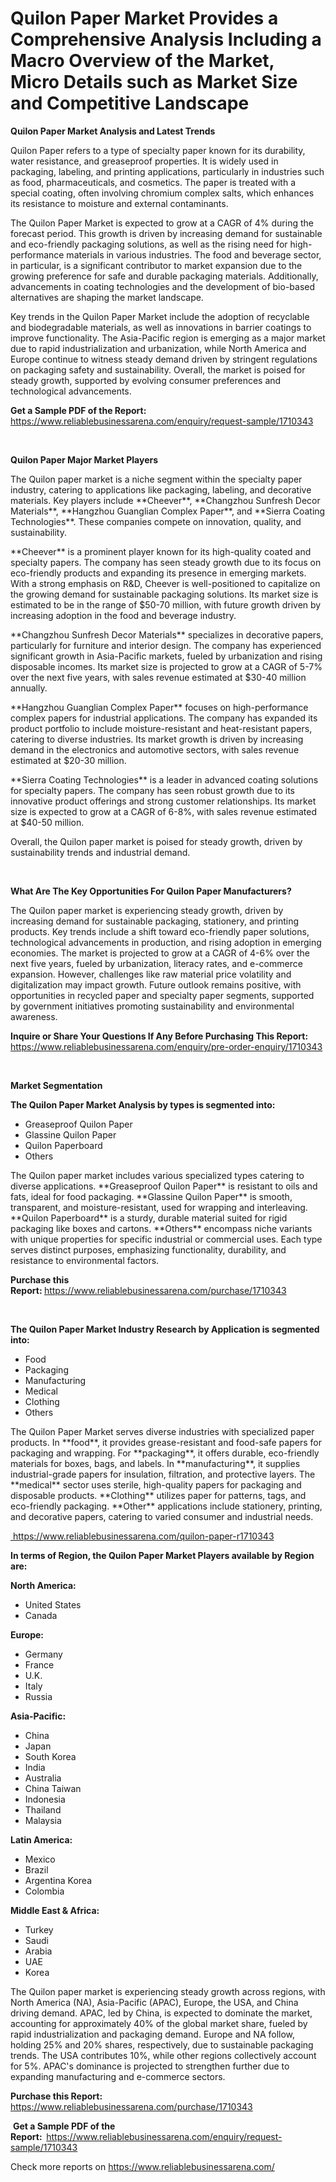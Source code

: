 <p><h1>Quilon Paper Market Provides a Comprehensive Analysis Including a Macro Overview of the Market, Micro Details such as Market Size and Competitive Landscape</h1></p><p><strong>Quilon Paper Market Analysis and Latest Trends</strong></p>
<p><p>Quilon Paper refers to a type of specialty paper known for its durability, water resistance, and greaseproof properties. It is widely used in packaging, labeling, and printing applications, particularly in industries such as food, pharmaceuticals, and cosmetics. The paper is treated with a special coating, often involving chromium complex salts, which enhances its resistance to moisture and external contaminants.</p><p>The Quilon Paper Market is expected to grow at a CAGR of 4% during the forecast period. This growth is driven by increasing demand for sustainable and eco-friendly packaging solutions, as well as the rising need for high-performance materials in various industries. The food and beverage sector, in particular, is a significant contributor to market expansion due to the growing preference for safe and durable packaging materials. Additionally, advancements in coating technologies and the development of bio-based alternatives are shaping the market landscape.</p><p>Key trends in the Quilon Paper Market include the adoption of recyclable and biodegradable materials, as well as innovations in barrier coatings to improve functionality. The Asia-Pacific region is emerging as a major market due to rapid industrialization and urbanization, while North America and Europe continue to witness steady demand driven by stringent regulations on packaging safety and sustainability. Overall, the market is poised for steady growth, supported by evolving consumer preferences and technological advancements.</p></p>
<p><strong>Get a Sample PDF of the Report:&nbsp;</strong> <a href="https://www.reliablebusinessarena.com/enquiry/request-sample/1710343?utm_campaign=2115&utm_medium=2&utm_source=Github&utm_content=ia&utm_term=25012025&utm_id=quilon-paper">https://www.reliablebusinessarena.com/enquiry/request-sample/1710343</a></p>
<p>&nbsp;</p>
<p><strong>Quilon Paper Major Market Players</strong></p>
<p><p>The Quilon paper market is a niche segment within the specialty paper industry, catering to applications like packaging, labeling, and decorative materials. Key players include **Cheever**, **Changzhou Sunfresh Decor Materials**, **Hangzhou Guanglian Complex Paper**, and **Sierra Coating Technologies**. These companies compete on innovation, quality, and sustainability.</p><p>**Cheever** is a prominent player known for its high-quality coated and specialty papers. The company has seen steady growth due to its focus on eco-friendly products and expanding its presence in emerging markets. With a strong emphasis on R&D, Cheever is well-positioned to capitalize on the growing demand for sustainable packaging solutions. Its market size is estimated to be in the range of $50-70 million, with future growth driven by increasing adoption in the food and beverage industry.</p><p>**Changzhou Sunfresh Decor Materials** specializes in decorative papers, particularly for furniture and interior design. The company has experienced significant growth in Asia-Pacific markets, fueled by urbanization and rising disposable incomes. Its market size is projected to grow at a CAGR of 5-7% over the next five years, with sales revenue estimated at $30-40 million annually.</p><p>**Hangzhou Guanglian Complex Paper** focuses on high-performance complex papers for industrial applications. The company has expanded its product portfolio to include moisture-resistant and heat-resistant papers, catering to diverse industries. Its market growth is driven by increasing demand in the electronics and automotive sectors, with sales revenue estimated at $20-30 million.</p><p>**Sierra Coating Technologies** is a leader in advanced coating solutions for specialty papers. The company has seen robust growth due to its innovative product offerings and strong customer relationships. Its market size is expected to grow at a CAGR of 6-8%, with sales revenue estimated at $40-50 million.</p><p>Overall, the Quilon paper market is poised for steady growth, driven by sustainability trends and industrial demand.</p></p>
<p>&nbsp;</p>
<p><strong>What Are The Key Opportunities For Quilon Paper Manufacturers?</strong></p>
<p><p>The Quilon paper market is experiencing steady growth, driven by increasing demand for sustainable packaging, stationery, and printing products. Key trends include a shift toward eco-friendly paper solutions, technological advancements in production, and rising adoption in emerging economies. The market is projected to grow at a CAGR of 4-6% over the next five years, fueled by urbanization, literacy rates, and e-commerce expansion. However, challenges like raw material price volatility and digitalization may impact growth. Future outlook remains positive, with opportunities in recycled paper and specialty paper segments, supported by government initiatives promoting sustainability and environmental awareness.</p></p>
<p><strong>Inquire or Share Your Questions If Any Before Purchasing This Report:</strong> <a href="https://www.reliablebusinessarena.com/enquiry/pre-order-enquiry/1710343?utm_campaign=2115&utm_medium=2&utm_source=Github&utm_content=ia&utm_term=25012025&utm_id=quilon-paper">https://www.reliablebusinessarena.com/enquiry/pre-order-enquiry/1710343</a></p>
<p>&nbsp;</p>
<p><strong>Market Segmentation</strong></p>
<p><strong>The Quilon Paper Market Analysis by types is segmented into:</strong></p>
<p><ul><li>Greaseproof Quilon Paper</li><li>Glassine Quilon Paper</li><li>Quilon Paperboard</li><li>Others</li></ul></p>
<p><p>The Quilon paper market includes various specialized types catering to diverse applications. **Greaseproof Quilon Paper** is resistant to oils and fats, ideal for food packaging. **Glassine Quilon Paper** is smooth, transparent, and moisture-resistant, used for wrapping and interleaving. **Quilon Paperboard** is a sturdy, durable material suited for rigid packaging like boxes and cartons. **Others** encompass niche variants with unique properties for specific industrial or commercial uses. Each type serves distinct purposes, emphasizing functionality, durability, and resistance to environmental factors.</p></p>
<p><strong>Purchase this Report:&nbsp;</strong><a href="https://www.reliablebusinessarena.com/purchase/1710343?utm_campaign=2115&utm_medium=2&utm_source=Github&utm_content=ia&utm_term=25012025&utm_id=quilon-paper">https://www.reliablebusinessarena.com/purchase/1710343</a></p>
<p>&nbsp;</p>
<p><strong>The Quilon Paper Market Industry Research by Application is segmented into:</strong></p>
<p><ul><li>Food</li><li>Packaging</li><li>Manufacturing</li><li>Medical</li><li>Clothing</li><li>Others</li></ul></p>
<p><p>The Quilon Paper Market serves diverse industries with specialized paper products. In **food**, it provides grease-resistant and food-safe papers for packaging and wrapping. For **packaging**, it offers durable, eco-friendly materials for boxes, bags, and labels. In **manufacturing**, it supplies industrial-grade papers for insulation, filtration, and protective layers. The **medical** sector uses sterile, high-quality papers for packaging and disposable products. **Clothing** utilizes paper for patterns, tags, and eco-friendly packaging. **Other** applications include stationery, printing, and decorative papers, catering to varied consumer and industrial needs.</p></p>
<p><a href="https://www.reliablebusinessarena.com/quilon-paper-r1710343?utm_campaign=2115&utm_medium=2&utm_source=Github&utm_content=ia&utm_term=25012025&utm_id=quilon-paper">&nbsp;https://www.reliablebusinessarena.com/quilon-paper-r1710343</a></p>
<p><strong>In terms of Region, the Quilon Paper Market Players available by Region are:</strong></p>
<p>
    <p> <strong> North America: </strong>
        <ul>
            <li>United States</li>
            <li>Canada</li>
        </ul>
        </p> 
    <p> <strong> Europe: </strong>
        <ul>
            <li>Germany</li>
            <li>France</li>
            <li>U.K.</li>
            <li>Italy</li>
            <li>Russia</li>
        </ul>
        </p> 
    <p> <strong> Asia-Pacific: </strong>
        <ul>
            <li>China</li>
            <li>Japan</li>
            <li>South Korea</li>
            <li>India</li>
            <li>Australia</li>
            <li>China Taiwan</li>
            <li>Indonesia</li>
            <li>Thailand</li>
            <li>Malaysia</li>
        </ul>
        </p> 
    <p> <strong> Latin America: </strong>
        <ul>
            <li>Mexico</li>
            <li>Brazil</li>
            <li>Argentina Korea</li>
            <li>Colombia</li>
        </ul>
        </p> 
    <p> <strong> Middle East & Africa: </strong>
        <ul>
            <li>Turkey</li>
            <li>Saudi</li>
            <li>Arabia</li>
            <li>UAE</li>
            <li>Korea</li>
        </ul>
    </p>
    </p>
<p><p>The Quilon paper market is experiencing steady growth across regions, with North America (NA), Asia-Pacific (APAC), Europe, the USA, and China driving demand. APAC, led by China, is expected to dominate the market, accounting for approximately 40% of the global market share, fueled by rapid industrialization and packaging demand. Europe and NA follow, holding 25% and 20% shares, respectively, due to sustainable packaging trends. The USA contributes 10%, while other regions collectively account for 5%. APAC's dominance is projected to strengthen further due to expanding manufacturing and e-commerce sectors.</p></p>
<p><strong>Purchase this Report: </strong><a href="https://www.reliablebusinessarena.com/purchase/1710343?utm_campaign=2115&utm_medium=2&utm_source=Github&utm_content=ia&utm_term=25012025&utm_id=quilon-paper">https://www.reliablebusinessarena.com/purchase/1710343</a></p>
<p>&nbsp;<strong>Get a Sample PDF of the Report:&nbsp;&nbsp;</strong><a href="https://www.reliablebusinessarena.com/enquiry/request-sample/1710343?utm_campaign=2115&utm_medium=2&utm_source=Github&utm_content=ia&utm_term=25012025&utm_id=quilon-paper">https://www.reliablebusinessarena.com/enquiry/request-sample/1710343</a></p>
<p><strong></strong></p>
<p>Check more reports on <a href="https://www.reliablebusinessarena.com/?utm_campaign=2115&utm_medium=2&utm_source=Github&utm_content=ia&utm_term=25012025&utm_id=quilon-paper">https://www.reliablebusinessarena.com/</a></p>